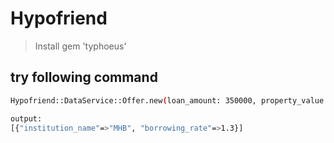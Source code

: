 # Hypofriend

> Install gem 'typhoeus'

## try following command

```sh
Hypofriend::DataService::Offer.new(loan_amount: 350000, property_value: 350000, repayment: 1.0, years_fixed: 10).find_all

output:
[{"institution_name"=>"MHB", "borrowing_rate"=>1.3}]
```
